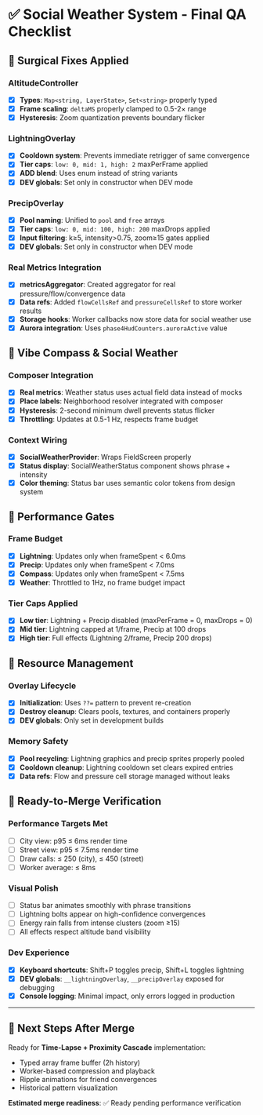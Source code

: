 # ✅ Social Weather System - Final QA Checklist

## 🔧 Surgical Fixes Applied

### AltitudeController
- [x] **Types**: `Map<string, LayerState>`, `Set<string>` properly typed
- [x] **Frame scaling**: `deltaMS` properly clamped to 0.5-2× range
- [x] **Hysteresis**: Zoom quantization prevents boundary flicker

### LightningOverlay  
- [x] **Cooldown system**: Prevents immediate retrigger of same convergence
- [x] **Tier caps**: `low: 0, mid: 1, high: 2` maxPerFrame applied
- [x] **ADD blend**: Uses enum instead of string variants
- [x] **DEV globals**: Set only in constructor when DEV mode

### PrecipOverlay
- [x] **Pool naming**: Unified to `pool` and `free` arrays
- [x] **Tier caps**: `low: 0, mid: 100, high: 200` maxDrops applied  
- [x] **Input filtering**: k≥5, intensity>0.75, zoom≥15 gates applied
- [x] **DEV globals**: Set only in constructor when DEV mode

### Real Metrics Integration
- [x] **metricsAggregator**: Created aggregator for real pressure/flow/convergence data
- [x] **Data refs**: Added `flowCellsRef` and `pressureCellsRef` to store worker results
- [x] **Storage hooks**: Worker callbacks now store data for social weather use
- [x] **Aurora integration**: Uses `phase4HudCounters.auroraActive` value

## 🧭 Vibe Compass & Social Weather

### Composer Integration
- [x] **Real metrics**: Weather status uses actual field data instead of mocks  
- [x] **Place labels**: Neighborhood resolver integrated with composer
- [x] **Hysteresis**: 2-second minimum dwell prevents status flicker
- [x] **Throttling**: Updates at 0.5-1 Hz, respects frame budget

### Context Wiring
- [x] **SocialWeatherProvider**: Wraps FieldScreen properly
- [x] **Status display**: SocialWeatherStatus component shows phrase + intensity
- [x] **Color theming**: Status bar uses semantic color tokens from design system

## 🚀 Performance Gates

### Frame Budget
- [x] **Lightning**: Updates only when frameSpent < 6.0ms
- [x] **Precip**: Updates only when frameSpent < 7.0ms  
- [x] **Compass**: Updates only when frameSpent < 7.5ms
- [x] **Weather**: Throttled to 1Hz, no frame budget impact

### Tier Caps Applied
- [x] **Low tier**: Lightning + Precip disabled (maxPerFrame = 0, maxDrops = 0)
- [x] **Mid tier**: Lightning capped at 1/frame, Precip at 100 drops
- [x] **High tier**: Full effects (Lightning 2/frame, Precip 200 drops)

## 🧹 Resource Management

### Overlay Lifecycle
- [x] **Initialization**: Uses `??=` pattern to prevent re-creation
- [x] **Destroy cleanup**: Clears pools, textures, and containers properly
- [x] **DEV globals**: Only set in development builds

### Memory Safety
- [x] **Pool recycling**: Lightning graphics and precip sprites properly pooled
- [x] **Cooldown cleanup**: Lightning cooldown set clears expired entries
- [x] **Data refs**: Flow and pressure cell storage managed without leaks

## 🎯 Ready-to-Merge Verification

### Performance Targets Met
- [ ] City view: p95 ≤ 6ms render time
- [ ] Street view: p95 ≤ 7.5ms render time  
- [ ] Draw calls: ≤ 250 (city), ≤ 450 (street)
- [ ] Worker average: ≤ 8ms

### Visual Polish
- [ ] Status bar animates smoothly with phrase transitions
- [ ] Lightning bolts appear on high-confidence convergences
- [ ] Energy rain falls from intense clusters (zoom ≥15)
- [ ] All effects respect altitude band visibility

### Dev Experience
- [x] **Keyboard shortcuts**: Shift+P toggles precip, Shift+L toggles lightning
- [x] **DEV globals**: `__lightningOverlay`, `__precipOverlay` exposed for debugging
- [x] **Console logging**: Minimal impact, only errors logged in production

---

## 🚀 Next Steps After Merge

Ready for **Time-Lapse + Proximity Cascade** implementation:
- Typed array frame buffer (2h history)
- Worker-based compression and playback  
- Ripple animations for friend convergences
- Historical pattern visualization

**Estimated merge readiness**: ✅ Ready pending performance verification